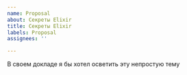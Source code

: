 ```yaml
---
name: Proposal
about: Секреты Elixir
title: Секреты Elixir
labels: Proposal
assignees: ''

---
```


В своем докладе я бы хотел осветить эту непростую тему
